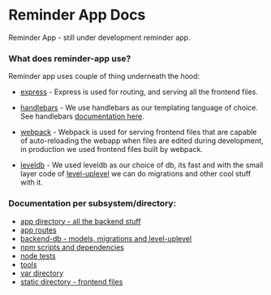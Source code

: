 # Reminder App Docs

Reminder App - still under development reminder app.

### What does reminder-app use?

Reminder app uses couple of thing underneath the hood:
  * [express](https://expressjs.com) - Express is used for routing,
  and serving all the frontend files.

  * [handlebars](https://github.com/ericf/express-handlebars) - We use handlebars
  as our templating language of choice. See handlebars [documentation here](https:handlebarsjs.com).

  * [webpack](https://webpack.js.org) - Webpack is used for serving frontend files that are capable of
  auto-reloading the webapp when files are edited during development, in production we used frontend files
  built by webpack.

  * [leveldb](https://github.com/level/level) - We used leveldb as our choice of db, its fast and
  with the small layer code of [level-uplevel](https://github.com/priyankp10/level-uplevel) we can do
  migrations and other cool stuff with it.

### Documentation per subsystem/directory:
  * [app directory - all the backend stuff](app-directory.md)
  * [app routes](app-directory.md#routes-directory-and-adding-a-route)
  * [backend-db - models, migrations and level-uplevel](app-directory.md#models-directory)
  * [npm scripts and dependencies](npm-scripts-and-dependencies.md)
  * [node tests](node-tests.md)
  * [tools](tools.md)
  * [var directory](var-directory.md)
  * [static directory - frontend files](static-directory.md)

